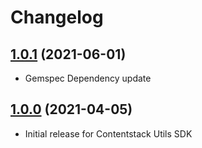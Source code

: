 # Changelog

## [1.0.1](https://github.com/contentstack/contentstack-utils-ruby/tree/v1.0.1) (2021-06-01)
  - Gemspec Dependency update

## [1.0.0](https://github.com/contentstack/contentstack-utils-ruby/tree/v1.0.0) (2021-04-05)
  - Initial release for Contentstack Utils SDK
